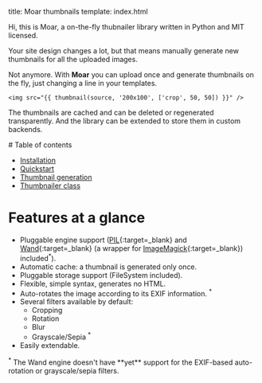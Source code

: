 title: Moar thumbnails
template: index.html


Hi, this is Moar, a on-the-fly thubnailer library written in Python and MIT licensed.

Your site design changes a lot, but that means manually generate new thumbnails for all the uploaded images.

Not anymore. With **Moar** you can upload once and generate thumbnails on the fly, just changing a line in your templates.

```jinja
<img src="{{ thumbnail(source, '200x100', ['crop', 50, 50]) }}" />
```

The thumbnails are cached and can be deleted or regenerated transparently. And the library can be extended to store them in custom backends.


<div class="maintoc" markdown="1">
# Table of contents

* [Installation](/installation.md)
* [Quickstart](/quickstart.md)
* [Thumbnail generation](/thumbnail.md)
* [Thumbnailer class](/thumbnailer.md)
<!-- * [Extending the library](/extending.md) -->
</div>


# Features at a glance

* Pluggable engine support ([PIL][pil]{:target=_blank} and [Wand][wand]{:target=_blank} (a wrapper for [ImageMagick][imagemagick]{:target=_blank}) included<sup>*</sup>).
* Automatic cache: a thumbnail is generated only once.
* Pluggable storage support (FileSystem included).
* Flexible, simple syntax, generates no HTML.
* Auto-rotates the image according to its EXIF information. <sup>*</sup>
* Several filters available by default:
    * Cropping
    * Rotation
    * Blur
    * Grayscale/Sepia <sup>*</sup>
* Easily extendable.

<div class="warning" markdown="1"><sup>*</sup> The Wand engine doesn't have **yet** support for the EXIF-based auto-rotation or grayscale/sepia filters.</div>

[pil]: http://www.pythonware.com/products/pil/
[imagemagick]: http://www.imagemagick.org/script/index.php
[wand]: http://styleshare.github.com/wand/
